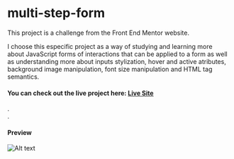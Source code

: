 # multi-step-form   
   This project is a challenge from the Front End Mentor website.  
   
I choose this especific project as a way of studying and learning more about JavaScript forms of interactions that can be applied to a form as well as understanding more about inputs stylization, hover and active atributes, background image manipulation, font size manipulation and HTML tag semantics.

#### You can check out the live project here: [Live Site](https://custom-multi-step-form.netlify.app/)  
.  
.  
#### Preview  
  
  
![Alt text](https://i.imgur.com/ahIrIw0.png)
